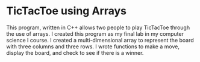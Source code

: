 TicTacToe using Arrays
=========

This program, written in C++ allows two people to play TicTacToe through the use of arrays. I created this program as my final lab in my computer science I course. I created a multi-dimensional array to represent the board with three columns and three rows. I wrote functions to make a move, display the board, and check to see if there is a winner. 
